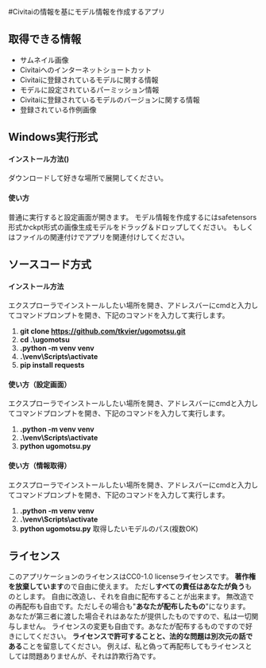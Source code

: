 #Civitaiの情報を基にモデル情報を作成するアプリ

**取得できる情報**
---
- サムネイル画像
- Civitaiへのインターネットショートカット
- Civitaiに登録されているモデルに関する情報
- モデルに設定されているパーミッション情報
- Civitaiに登録されているモデルのバージョンに関する情報
- 登録されている作例画像

## Windows実行形式

#### インストール方法()

ダウンロードして好きな場所で展開してください。

#### 使い方

普通に実行すると設定画面が開きます。
モデル情報を作成するにはsafetensors形式かckpt形式の画像生成モデルをドラッグ＆ドロップしてください。
もしくはファイルの関連付けでアプリを関連付けしてください。

## ソースコード方式

#### インストール方法

エクスプローラでインストールしたい場所を開き、アドレスバーにcmdと入力してコマンドプロンプトを開き、下記のコマンドを入力して実行します。
1. **git clone https://github.com/tkvier/ugomotsu.git**
1. **cd .\\ugomotsu**
1. **.python -m venv venv**
1. **.\\venv\\Scripts\\activate**
1. **pip install requests**

#### 使い方（設定画面）

エクスプローラでインストールしたい場所を開き、アドレスバーにcmdと入力してコマンドプロンプトを開き、下記のコマンドを入力して実行します。
1. **.python -m venv venv**
1. **.\\venv\\Scripts\\activate**
1. **python ugomotsu.py**

#### 使い方（情報取得）

エクスプローラでインストールしたい場所を開き、アドレスバーにcmdと入力してコマンドプロンプトを開き、下記のコマンドを入力して実行します。
1. **.python -m venv venv**
1. **.\\venv\\Scripts\\activate**
1. **python ugomotsu.py** 取得したいモデルのパス(複数OK)

## ライセンス

このアプリケーションのライセンスはCC0-1.0 licenseライセンスです。
**著作権を放棄しています**ので自由に使えます。
ただし**すべての責任はあなたが負う**ものとします。
自由に改造し、それを自由に配布することが出来ます。
無改造での再配布も自由です。ただしその場合も"**あなたが配布したもの**"になります。
あなたが第三者に渡した場合それはあなたが提供したものですので、私は一切関与しません。
ライセンスの変更も自由です。あなたが配布するものですので好きにしてください。
**ライセンスで許可することと、法的な問題は別次元の話である**ことを留意してください。
例えば、私と偽って再配布してもライセンスとしては問題ありませんが、それは詐欺行為です。 
